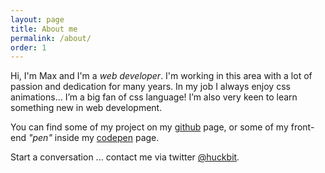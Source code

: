 ```yaml
---
layout: page
title: About me
permalink: /about/
order: 1
---
```

<!-- ![me](https://gitlab.com/huckbit/blog-images/raw/346c592a6dc58413630b9e5f04a1d9e3c1bddea9/pages-img/max.jpg){: .image--left .max-photo} -->

Hi, I'm Max and I'm a *web developer*.  I'm working in this area with a lot of passion and dedication for many years. In my job I always enjoy css animations… I’m a big fan of css language! I’m also very keen to learn something new in web development.

You can find some of my project on my [github](https://github.com/huckbit) page, or some of my front-end _"pen"_ inside my [codepen](http://codepen.io/huckbit/) page.

Start a conversation ... contact me via twitter [@huckbit](https://twitter.com/@huckbit).
